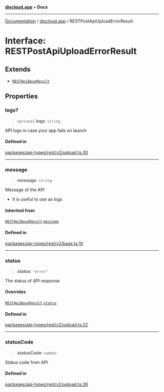[**discloud.app**](../README.md) • **Docs**

***

[Documentation](../../packages.md) / [discloud.app](../README.md) / RESTPostApiUploadErrorResult

# Interface: RESTPostApiUploadErrorResult

## Extends

- [`RESTApiBaseResult`](RESTApiBaseResult.md)

## Properties

### logs?

> `optional` **logs**: `string`

API logs in case your app fails on launch

#### Defined in

[packages/api-types/rest/v2/upload.ts:30](https://github.com/discloud/discloud.app/blob/e957c12968777c01a56e127121040f7eaaf9b803/packages/api-types/rest/v2/upload.ts#L30)

***

### message

> **message**: `string`

Message of the API
- It is useful to use as logs

#### Inherited from

[`RESTApiBaseResult`](RESTApiBaseResult.md).[`message`](RESTApiBaseResult.md#message)

#### Defined in

[packages/api-types/rest/v2/base.ts:10](https://github.com/discloud/discloud.app/blob/e957c12968777c01a56e127121040f7eaaf9b803/packages/api-types/rest/v2/base.ts#L10)

***

### status

> **status**: `"error"`

The status of API response

#### Overrides

[`RESTApiBaseResult`](RESTApiBaseResult.md).[`status`](RESTApiBaseResult.md#status)

#### Defined in

[packages/api-types/rest/v2/upload.ts:22](https://github.com/discloud/discloud.app/blob/e957c12968777c01a56e127121040f7eaaf9b803/packages/api-types/rest/v2/upload.ts#L22)

***

### statusCode

> **statusCode**: `number`

Status code from API

#### Defined in

[packages/api-types/rest/v2/upload.ts:26](https://github.com/discloud/discloud.app/blob/e957c12968777c01a56e127121040f7eaaf9b803/packages/api-types/rest/v2/upload.ts#L26)
